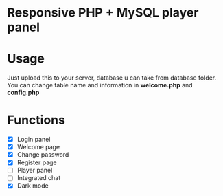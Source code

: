 # Responsive PHP + MySQL player panel

# Usage 
Just upload this to your server, database u can take from database folder.
You can change table name and information in **welcome.php** and **config.php**

# Functions
- [x] Login panel
- [x] Welcome page
- [x] Change password
- [x] Register page
- [ ] Player panel
- [ ] Integrated chat
- [x] Dark mode
